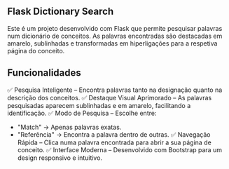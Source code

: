 ## Flask Dictionary Search
Este é um projeto desenvolvido com Flask que permite pesquisar palavras num dicionário de conceitos. As palavras encontradas são destacadas em amarelo, sublinhadas e transformadas em hiperligações para a respetiva página do conceito.

## Funcionalidades
✅ Pesquisa Inteligente – Encontra palavras tanto na designação quanto na descrição dos conceitos.
✅ Destaque Visual Aprimorado – As palavras pesquisadas aparecem sublinhadas e em amarelo, facilitando a identificação.
✅ Modo de Pesquisa – Escolhe entre:
- "Match" → Apenas palavras exatas.
- "Referência" → Encontra a palavra dentro de outras.
✅ Navegação Rápida – Clica numa palavra encontrada para abrir a sua página de conceito.
✅ Interface Moderna – Desenvolvido com Bootstrap para um design responsivo e intuitivo.